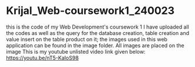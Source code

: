 # Krijal_Web-coursework1_240023
this is the code of my  Web Development's coursework 1 
I have uploaded all the codes as well as the query for the database creation, table creation and value insert on the table product on it;
the images used in this web application can be found in the image folder. All images are placed on the image 
This is my youtube unlisted video link given below:
https://youtu.be/nT5-KaIoS98
